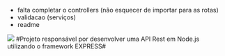 - falta completar o controllers (não esquecer de importar para as rotas)
- validacao (serviços)
- readme

<img src="https://img.icons8.com/bubbles/50/000000/star.png"/> #Projeto responsável por desenvolver uma API Rest em Node.js utilizando o framework EXPRESS#
